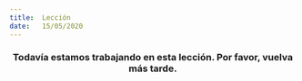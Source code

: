 ```yaml
---
title:  Lección
date:   15/05/2020
---
```


### <center>Todavía estamos trabajando en esta lección. Por favor, vuelva más tarde.</center>
